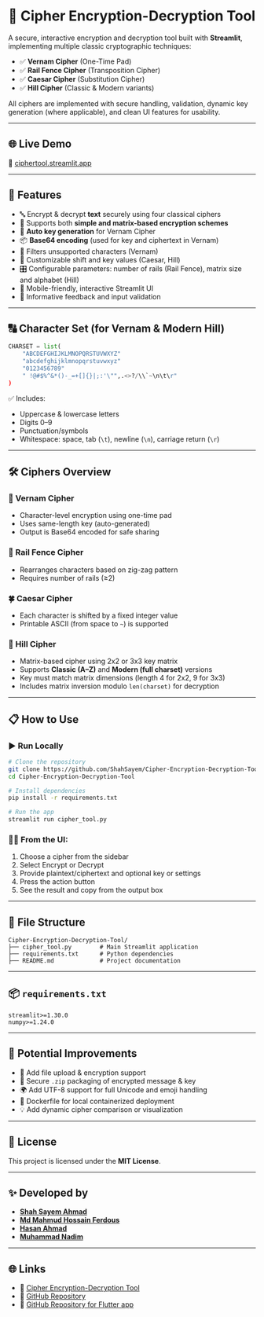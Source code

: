# 🔐 Cipher Encryption-Decryption Tool

A secure, interactive encryption and decryption tool built with **Streamlit**, implementing multiple classic cryptographic techniques:

* ✅ **Vernam Cipher** (One-Time Pad)
* ✅ **Rail Fence Cipher** (Transposition Cipher)
* ✅ **Caesar Cipher** (Substitution Cipher)
* ✅ **Hill Cipher** (Classic & Modern variants)

All ciphers are implemented with secure handling, validation, dynamic key generation (where applicable), and clean UI features for usability.

---

## 🌐 Live Demo

🔗 [ciphertool.streamlit.app](https://ciphertool.streamlit.app/)

---

## 🚀 Features

* 🔤 Encrypt & decrypt **text** securely using four classical ciphers
* 🧠 Supports both **simple and matrix-based encryption schemes**
* 🔑 **Auto key generation** for Vernam Cipher
* 📦 **Base64 encoding** (used for key and ciphertext in Vernam)
* 🧼 Filters unsupported characters (Vernam)
* 🧮 Customizable shift and key values (Caesar, Hill)
* 🎛️ Configurable parameters: number of rails (Rail Fence), matrix size and alphabet (Hill)
* 📲 Mobile-friendly, interactive Streamlit UI
* 🧾 Informative feedback and input validation

---

## 🔠 Character Set (for Vernam & Modern Hill)

```python
CHARSET = list(
    "ABCDEFGHIJKLMNOPQRSTUVWXYZ"
    "abcdefghijklmnopqrstuvwxyz"
    "0123456789"
    " !@#$%^&*()-_=+[]{}|;:'\"",.<>?/\\`~\n\t\r"
)
```

✅ Includes:

* Uppercase & lowercase letters
* Digits 0–9
* Punctuation/symbols
* Whitespace: space, tab (`\t`), newline (`\n`), carriage return (`\r`)

---

## 🛠️ Ciphers Overview

### 🔐 Vernam Cipher

* Character-level encryption using one-time pad
* Uses same-length key (auto-generated)
* Output is Base64 encoded for safe sharing

### 🚉 Rail Fence Cipher

* Rearranges characters based on zig-zag pattern
* Requires number of rails (≥2)

### 🍀 Caesar Cipher

* Each character is shifted by a fixed integer value
* Printable ASCII (from space to `~`) is supported

### 🔺 Hill Cipher

* Matrix-based cipher using 2x2 or 3x3 key matrix
* Supports **Classic (A–Z)** and **Modern (full charset)** versions
* Key must match matrix dimensions (length 4 for 2x2, 9 for 3x3)
* Includes matrix inversion modulo `len(charset)` for decryption

---

## 📋 How to Use

### ▶️ Run Locally

```bash
# Clone the repository
git clone https://github.com/ShahSayem/Cipher-Encryption-Decryption-Tool.git
cd Cipher-Encryption-Decryption-Tool

# Install dependencies
pip install -r requirements.txt

# Run the app
streamlit run cipher_tool.py
```

### 🧑‍💻 From the UI:

1. Choose a cipher from the sidebar
2. Select Encrypt or Decrypt
3. Provide plaintext/ciphertext and optional key or settings
4. Press the action button
5. See the result and copy from the output box

---

## 📁 File Structure

```
Cipher-Encryption-Decryption-Tool/
├── cipher_tool.py        # Main Streamlit application
├── requirements.txt      # Python dependencies
├── README.md             # Project documentation
```

---

## 📦 `requirements.txt`

```
streamlit>=1.30.0
numpy>=1.24.0
```

---

## 📌 Potential Improvements

* 📂 Add file upload & encryption support
* 🔐 Secure `.zip` packaging of encrypted message & key
* 🌍 Add UTF-8 support for full Unicode and emoji handling
* 🚀 Dockerfile for local containerized deployment
* 💡 Add dynamic cipher comparison or visualization

---

## 📜 License

This project is licensed under the **MIT License**.

---

## ✨ Developed by

* **[Shah Sayem Ahmad](https://shahsayem.netlify.app/)**
* **[Md Mahmud Hossain Ferdous](https://www.linkedin.com/in/ferdousmh/)**
* **[Hasan Ahmad](https://www.linkedin.com/in/hasan-ahmad-502391204/)**
* **[Muhammad Nadim](https://www.linkedin.com/in/muhammad-nadim-183b2921a/)**

---

## 🌐 Links

* 🔗 [Cipher Encryption-Decryption Tool](https://ciphertool.streamlit.app/)
* 🔗 [GitHub Repository](https://github.com/ShahSayem/Cipher-Encryption-Decryption-Tool)
* 🔗 [GitHub Repository for Flutter app](https://github.com/MHFerdous/Crypto-Project)
